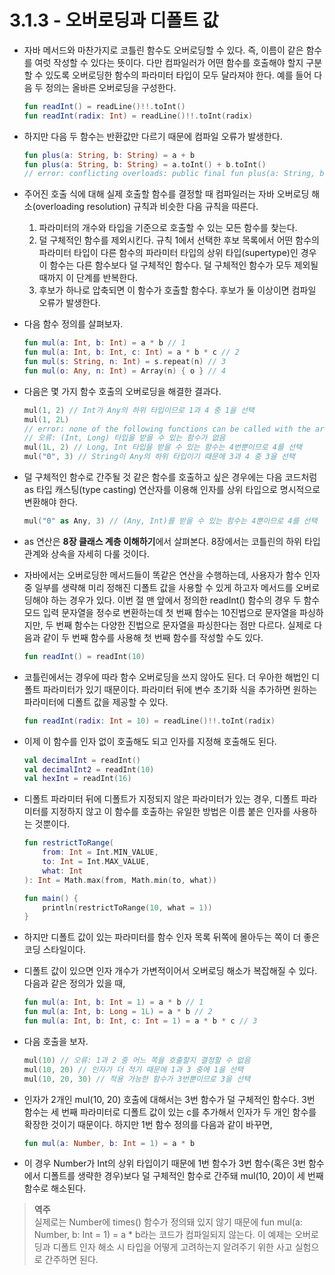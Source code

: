 # 3.1.3 - 오버로딩과 디폴트 값

- 자바 메서드와 마찬가지로 코틀린 함수도 오버로딩할 수 있다. 즉, 이름이 같은 함수를 여럿 작성할 수 있다는 뜻이다. 다만 컴파일러가 어떤 함수를 호출해야 할지 구분할 수 있도록 오버로딩한 함수의 파라미터 타입이 모두 달라져야 한다. 예를 들어 다음 두 정의는 올바른 오버로딩을 구성한다.
    
    ```kotlin
    fun readInt() = readLine()!!.toInt()
    fun readInt(radix: Int) = readLine()!!.toInt(radix)
    ```
    
- 하지만 다음 두 함수는 반환값만 다르기 때문에 컴파일 오류가 발생한다.
    
    ```kotlin
    fun plus(a: String, b: String) = a + b
    fun plus(a: String, b: String) = a.toInt() + b.toInt()
    // error: conflicting overloads: public final fun plus(a: String, b: String): String defined(이하 생략)
    ```
    
- 주어진 호출 식에 대해 실제 호출할 함수를 결정할 때 컴파일러는 자바 오버로딩 해소(overloading resolution) 규칙과 비슷한 다음 규칙을 따른다.
    1. 파라미터의 개수와 타입을 기준으로 호출할 수 있는 모든 함수를 찾는다.
    2. 덜 구체적인 함수를 제외시킨다. 규칙 1에서 선택한 후보 목록에서 어떤 함수의 파라미터 타입이 다른 함수의 파라미터 타입의 상위 타입(supertype)인 경우 이 함수는 다른 함수보다 덜 구체적인 함수다. 덜 구체적인 함수가 모두 제외될 때까지 이 단계를 반복한다.
    3. 후보가 하나로 압축되면 이 함수가 호출할 함수다. 후보가 둘 이상이면 컴파일 오류가 발생한다.
- 다음 함수 정의를 살펴보자.
    
    ```kotlin
    fun mul(a: Int, b: Int) = a * b // 1
    fun mul(a: Int, b: Int, c: Int) = a * b * c // 2
    fun mul(s: String, n: Int) = s.repeat(n) // 3
    fun mul(o: Any, n: Int) = Array(n) { o } // 4
    ```
    
- 다음은 몇 가지 함수 호출의 오버로딩을 해결한 결과다.
    
    ```kotlin
    mul(1, 2) // Int가 Any의 하위 타입이므로 1과 4 중 1을 선택
    mul(1, 2L) 
    // error: none of the following functions can be called with the arguments supplied
    // 오류: (Int, Long) 타입을 받을 수 있는 함수가 없음
    mul(1L, 2) // Long, Int 타입을 받을 수 있는 함수는 4번뿐이므로 4를 선택
    mul("0", 3) // String이 Any의 하위 타입이기 때문에 3과 4 중 3을 선택
    ```
    
- 덜 구체적인 함수로 간주될 것 같은 함수를 호출하고 싶은 경우에는 다음 코드처럼 as 타입 캐스팅(type casting) 연산자를 이용해 인자를 상위 타입으로 명시적으로 변환해야 한다.
    
    ```kotlin
    mul("0" as Any, 3) // (Any, Int)를 받을 수 있는 함수는 4뿐이므로 4를 선택
    ```
    
- as 연산은 **8장 클래스 계층 이해하기**에서 살펴본다. 8장에서는 코틀린의 하위 타입 관계와 상속을 자세히 다룰 것이다.
- 자바에서는 오버로딩한 메서드들이 똑같은 연산을 수행하는데, 사용자가 함수 인자 중 일부를 생략해 미리 정해진 디폴트 값을 사용할 수 있게 하고자 메서드를 오버로딩해야 하는 경우가 있다. 이번 절 맨 앞에서 정의한 readInt() 함수의 경우 두 함수 모드 입력 문자열을 정수로 변환하는데 첫 번째 함수는 10진법으로 문자열을 파싱하지만, 두 번째 함수는 다양한 진법으로 문자열을 파싱한다는 점만 다르다. 실제로 다음과 같이 두 번째 함수를 사용해 첫 번째 함수를 작성할 수도 있다.
    
    ```kotlin
    fun readInt() = readInt(10)
    ```
    
- 코틀린에서는 경우에 따라 함수 오버로딩을 쓰지 않아도 된다. 더 우아한 해법인 디폴트 파라미터가 있기 때문이다. 파라미터 뒤에 변수 초기화 식을 추가하면 원하는 파라미터에 디폴트 값을 제공할 수 있다.
    
    ```kotlin
    fun readInt(radix: Int = 10) = readLine()!!.toInt(radix)
    ```
    
- 이제 이 함수를 인자 없이 호출해도 되고 인자를 지정해 호출해도 된다.
    
    ```kotlin
    val decimalInt = readInt()
    val decimalInt2 = readInt(10)
    val hexInt = readInt(16)
    ```
    
- 디폴트 파라미터 뒤에 디폴트가 지정되지 않은 파라미터가 있는 경우, 디폴트 파라미터를 지정하지 않고 이 함수를 호출하는 유일한 방법은 이름 붙은 인자를 사용하는 것뿐이다.
    
    ```kotlin
    fun restrictToRange(
    	from: Int = Int.MIN_VALUE,
    	to: Int = Int.MAX_VALUE,
    	what: Int
    ): Int = Math.max(from, Math.min(to, what))
    
    fun main() {
    	println(restrictToRange(10, what = 1))
    }
    ```
    
- 하지만 디폴트 값이 있는 파라미터를 함수 인자 목록 뒤쪽에 몰아두는 쪽이 더 좋은 코딩 스타일이다.
- 디폴트 값이 있으면 인자 개수가 가변적이어서 오버로딩 해소가 복잡해질 수 있다. 다음과 같은 정의가 있을 때,
    
    ```kotlin
    fun mul(a: Int, b: Int = 1) = a * b // 1
    fun mul(a: Int, b: Long = 1L) = a * b // 2
    fun mul(a: Int, b: Int, c: Int = 1) = a * b * c // 3
    ```
    
- 다음 호출을 보자.
    
    ```kotlin
    mul(10) // 오류: 1과 2 중 어느 쪽을 호출할지 결정할 수 없음
    mul(10, 20) // 인자가 더 적기 때문에 1과 3 중에 1을 선택
    mul(10, 20, 30) // 적용 가능한 함수가 3번뿐이므로 3을 선택
    ```
    
- 인자가 2개인 mul(10, 20) 호출에 대해서는 3번 함수가 덜 구체적인 함수다. 3번 함수는 세 번째 파라미터로 디폴트 값이 있는 c를 추가해서 인자가 두 개인 함수를 확장한 것이기 때문이다. 하지만 1번 함수 정의를 다음과 같이 바꾸면,
    
    ```kotlin
    fun mul(a: Number, b: Int = 1) = a * b
    ```
    
- 이 경우 Number가 Int의 상위 타입이기 때문에 1번 함수가 3번 함수(혹은 3번 함수에서 디폴트를 생략한 경우)보다 덜 구체적인 함수로 간주돼 mul(10, 20)이 세 번째 함수로 해소된다.

> **역주**  
실제로는 Number에 times() 함수가 정의돼 있지 않기 때문에 fun mul(a: Number, b: Int = 1) = a * b라는 코드가 컴파일되지 않는다. 이 예제는 오버로딩과 디폴트 인자 해소 시 타입을 어떻게 고려하는지 알려주기 위한 사고 실험으로 간주하면 된다.
>